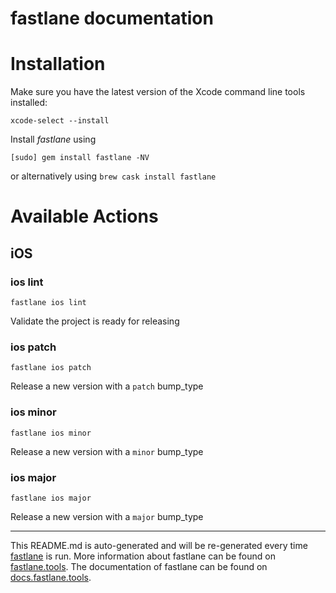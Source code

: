 fastlane documentation
================
# Installation

Make sure you have the latest version of the Xcode command line tools installed:

```
xcode-select --install
```

Install _fastlane_ using
```
[sudo] gem install fastlane -NV
```
or alternatively using `brew cask install fastlane`

# Available Actions
## iOS
### ios lint
```
fastlane ios lint
```
Validate the project is ready for releasing
### ios patch
```
fastlane ios patch
```
Release a new version with a `patch` bump_type
### ios minor
```
fastlane ios minor
```
Release a new version with a `minor` bump_type
### ios major
```
fastlane ios major
```
Release a new version with a `major` bump_type

----

This README.md is auto-generated and will be re-generated every time [fastlane](https://fastlane.tools) is run.
More information about fastlane can be found on [fastlane.tools](https://fastlane.tools).
The documentation of fastlane can be found on [docs.fastlane.tools](https://docs.fastlane.tools).

